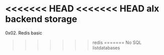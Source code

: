 <<<<<<< HEAD
<<<<<<< HEAD
alx backend storage
=======
0x02. Redis basic
>>>>>>> redis
=======
No SQL
>>>>>>> listdatabases
